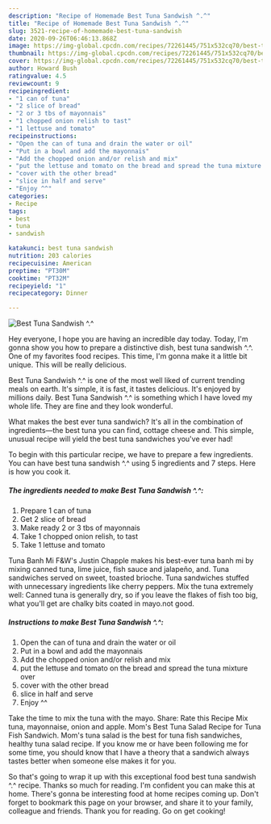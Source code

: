```yaml
---
description: "Recipe of Homemade Best Tuna Sandwish ^.^"
title: "Recipe of Homemade Best Tuna Sandwish ^.^"
slug: 3521-recipe-of-homemade-best-tuna-sandwish
date: 2020-09-26T06:46:13.868Z
image: https://img-global.cpcdn.com/recipes/72261445/751x532cq70/best-tuna-sandwish-recipe-main-photo.jpg
thumbnail: https://img-global.cpcdn.com/recipes/72261445/751x532cq70/best-tuna-sandwish-recipe-main-photo.jpg
cover: https://img-global.cpcdn.com/recipes/72261445/751x532cq70/best-tuna-sandwish-recipe-main-photo.jpg
author: Howard Bush
ratingvalue: 4.5
reviewcount: 9
recipeingredient:
- "1 can of tuna"
- "2 slice of bread"
- "2 or 3 tbs of mayonnais"
- "1 chopped onion relish to tast"
- "1 lettuse and tomato"
recipeinstructions:
- "Open the can of tuna and drain the water or oil"
- "Put in a bowl and add the mayonnais"
- "Add the chopped onion and/or relish and mix"
- "put the lettuse and tomato on the bread and spread the tuna mixture over"
- "cover with the other bread"
- "slice in half and serve"
- "Enjoy ^^"
categories:
- Recipe
tags:
- best
- tuna
- sandwish

katakunci: best tuna sandwish 
nutrition: 203 calories
recipecuisine: American
preptime: "PT30M"
cooktime: "PT32M"
recipeyield: "1"
recipecategory: Dinner

---
```



![Best Tuna Sandwish ^.^](https://img-global.cpcdn.com/recipes/72261445/751x532cq70/best-tuna-sandwish-recipe-main-photo.jpg)

Hey everyone, I hope you are having an incredible day today. Today, I'm gonna show you how to prepare a distinctive dish, best tuna sandwish ^.^. One of my favorites food recipes. This time, I'm gonna make it a little bit unique. This will be really delicious.

Best Tuna Sandwish ^.^ is one of the most well liked of current trending meals on earth. It's simple, it is fast, it tastes delicious. It's enjoyed by millions daily. Best Tuna Sandwish ^.^ is something which I have loved my whole life. They are fine and they look wonderful.

What makes the best ever tuna sandwich? It&#39;s all in the combination of ingredients—the best tuna you can find, cottage cheese and. This simple, unusual recipe will yield the best tuna sandwiches you&#39;ve ever had!


To begin with this particular recipe, we have to prepare a few ingredients. You can have best tuna sandwish ^.^ using 5 ingredients and 7 steps. Here is how you cook it.

<!--inarticleads1-->

##### The ingredients needed to make Best Tuna Sandwish ^.^:

1. Prepare 1 can of tuna
1. Get 2 slice of bread
1. Make ready 2 or 3 tbs of mayonnais
1. Take 1 chopped onion relish, to tast
1. Take 1 lettuse and tomato


Tuna Banh Mi F&amp;W&#39;s Justin Chapple makes his best-ever tuna banh mi by mixing canned tuna, lime juice, fish sauce and jalapeño, and. Tuna sandwiches served on sweet, toasted brioche. Tuna sandwiches stuffed with unnecessary ingredients like cherry peppers. Mix the tuna extremely well: Canned tuna is generally dry, so if you leave the flakes of fish too big, what you&#39;ll get are chalky bits coated in mayo.not good. 

<!--inarticleads2-->

##### Instructions to make Best Tuna Sandwish ^.^:

1. Open the can of tuna and drain the water or oil
1. Put in a bowl and add the mayonnais
1. Add the chopped onion and/or relish and mix
1. put the lettuse and tomato on the bread and spread the tuna mixture over
1. cover with the other bread
1. slice in half and serve
1. Enjoy ^^


Take the time to mix the tuna with the mayo. Share: Rate this Recipe Mix tuna, mayonnaise, onion and apple. Mom&#39;s Best Tuna Salad Recipe for Tuna Fish Sandwich. Mom&#39;s tuna salad is the best for tuna fish sandwiches, healthy tuna salad recipe. If you know me or have been following me for some time, you should know that I have a theory that a sandwich always tastes better when someone else makes it for you. 

So that's going to wrap it up with this exceptional food best tuna sandwish ^.^ recipe. Thanks so much for reading. I'm confident you can make this at home. There's gonna be interesting food at home recipes coming up. Don't forget to bookmark this page on your browser, and share it to your family, colleague and friends. Thank you for reading. Go on get cooking!

